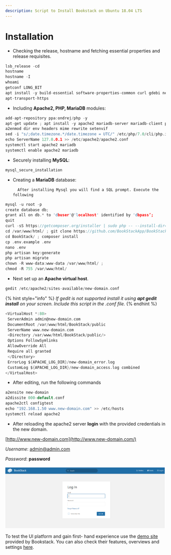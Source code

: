 ```yaml
---
description: Script to Install Bookstack on Ubuntu 18.04 LTS
---
```


# Installation

* Checking the release, hostname and fetching essential properties and release requisites.

```c
lsb_release -cd
hostname
hostname -I
whoami
getconf LONG_BIT
apt install -y build-essential software-properties-common curl gdebi net-tools wget curl sqlite3 dirmngr nano lsb-release
apt-transport-https
```

*  Including **Apache2, PHP, MariaDB** modules:

```c
add-apt-repository ppa:ondrej/php -y
apt-get update ; apt install -y apache2 mariadb-server mariadb-client php7.0 php7.0-cli php7.0-fpm php7.0-cgi php7.0-bcmath php7.0-curl php7.0-gd php7.0-intl php7.0-json php7.0-mbstring php7.0-mysql php7.0-opcache php7.0-sqlite3 php7.0-xml php7.0-zip php7.0-snmp php7.0-json php7.0-imap php7.0-common php7.0-tidy php7.0-mcrypt php7.0-pgsql php-pear
a2enmod dir env headers mime rewrite setenvif
sed -i "s/;date.timezone.*/date.timezone = UTC/" /etc/php/7.0/cli/php.ini 
echo ServerName 127.0.0.1 >> /etc/apache2/apache2.conf
systemctl start apache2 mariadb 
systemctl enable apache2 mariadb
```

* Securely installing **MySQL**:

```c
mysql_secure_installation
```

* Creating a **MariaDB** database:

        After installing Mysql you will find a SQL prompt. Execute the following

```c
mysql -u root -p
create database db;
grant all on db.* to 'dbuser'@'localhost' identified by 'dbpass’;
quit
curl -sS https://getcomposer.org/installer | sudo php -- --install-dir=/usr/local/bin --filename=composer
cd /var/www/html/ ; git clone https://github.com/BookStackApp/BookStack.git --branch release --single-branch
cd BookStack/ ; composer install
cp .env.example .env
nano .env
php artisan key:generate
php artisan migrate
chown -R www-data:www-data /var/www/html/ ;
chmod -R 755 /var/www/html/
```

* Next set up an **Apache virtual host**.

```c
gedit /etc/apache2/sites-available/new-domain.conf
```

{% hint style="info" %}
_If gedit is not supported install it using_ _**apt gedit install**_ _on your screen. Include this script in the .conf file._
{% endhint %}

```c
<VirtualHost *:80>
 ServerAdmin admin@new-domain.com
 DocumentRoot /var/www/html/BookStack/public
 ServerName www.new-domain.com
 <Directory /var/www/html/BookStack/public/>
 Options FollowSymlinks
 AllowOverride All
 Require all granted
 </Directory>
 ErrorLog ${APACHE_LOG_DIR}/new-domain_error.log
 CustomLog ${APACHE_LOG_DIR}/new-domain_access.log combined
</VirtualHost>
```



* After editing, run the following commands

```c
a2ensite new-domain
a2dissite 000-default.conf
apache2ctl configtest
echo "192.168.1.50 www.new-domain.com" >> /etc/hosts
systemctl reload apache2
```

*  After reloading the apache2 server **login** with the provided credentials in the new domain.

[http://www.new-domain.com](http://www.new-domain.com/)

_Username_: [admin@admin.com](mailto:admin@admin.com)

_Password_: **password**

![BookStack Login page](.gitbook/assets/image.png)

To test the  UI platform and gain first- hand experience use the  [demo site](https://demo.bookstackapp.com/) provided by Bookstack. You can also check their features, overviews and settings [here](https://www.bookstackapp.com/).


